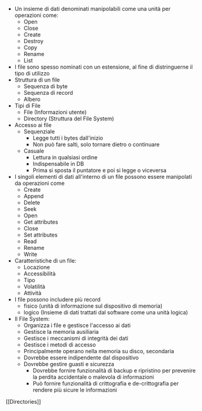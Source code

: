 -   Un insieme di dati denominati manipolabili come una unità per operazioni come:
    - Open
    - Close
    - Create
    - Destroy
    - Copy
    - Rename
    - List
- I file sono spesso nominati con un estensione, al fine di distringuerne il tipo di utilizzo
- Struttura di un file
	- Sequenza di byte
	- Sequenza di record
	- Albero
- Tipi di File
	- File (Informazioni utente)
	- Directory (Struttura del File System)
- Accesso ai file
	- Sequenziale
		- Legge tutti i bytes dall'inizio
		- Non può fare salti, solo tornare dietro o continuare
	- Casuale
		- Lettura in qualsiasi ordine
		- Indispensabile in DB
		- Prima si sposta il puntatore e poi si legge o viceversa
- I singoli elementi di dati all'interno di un file possono essere manipolati da operazioni come 
	- Create 
	- Append 
	- Delete 
	- Seek 
	- Open 
	- Get attributes 
	- Close 
	- Set attributes 
	- Read 
	- Rename 
	- Write
- Caratteristiche di un file:
    - Locazione
    - Accessibilità
    - Tipo
    - Volatilità
    - Attività
- I file possono includere più record
    - fisico (unità di informazione sul dispositivo di memoria)
    - logico (Insieme di dati trattati dal software come una unità logica)
- Il File System:
    - Organizza i file e gestisce l'accesso ai dati
    - Gestisce la memoria ausiliaria
    - Gestisce i meccanismi di integrità dei dati
    - Gestisce i metodi di accesso
    - Principalmente operano nella memoria su disco, secondaria
    - Dovrebbe essere indipendente dal dispositivo
    - Dovrebbe gestire guasti e sicurezza
	    - Dovrebbe fornire funzionalità di backup e ripristino per prevenire la perdita accidentale o malevola di informazioni
	    - Può fornire funzionalità di crittografia e de-crittografia per rendere più sicure le informazioni

[[Directories]]